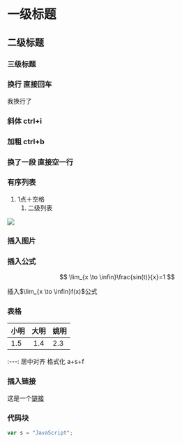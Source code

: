 # 一级标题

## 二级标题

### 三级标题

### 换行 直接回车
我换行了
### 斜体 ctrl+i
### 加粗 ctrl+b

### 换了一段 直接空一行

### 有序列表
1. 1点＋空格
   1. 二级列表

![](effe03bdb07a91d5f654dac9d82ba225.jpeg)
### 插入图片

### 插入公式
$$
\lim_{x \to \infin}\frac{sin(t)}{x}=1
$$

插入$\lim_{x \to \infin}f(x)$公式

### 表格
| 小明 | 大明  | 姚明 |
| ---- | :---: | ---- |
| 1.5  |  1.4  | 2.3  |

:---: 居中对齐
格式化 a+s+f

### 插入链接

这是一个[链接](https://markdown.com.cn/)

### 代码块
```javascript
var s = "JavaScript";
```